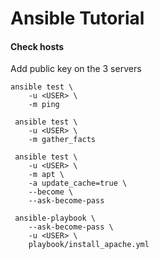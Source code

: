 # Ansible Tutorial

#### Check hosts
Add public key on the 3 servers
```commandline
ansible test \
    -u <USER> \
    -m ping
```

```commandline
 ansible test \
    -u <USER> \
    -m gather_facts
```

```commandline
 ansible test \
    -u <USER> \
    -m apt \
    -a update_cache=true \
    --become \
    --ask-become-pass
```

```commandline
 ansible-playbook \
    --ask-become-pass \
    -u <USER> \
    playbook/install_apache.yml
```